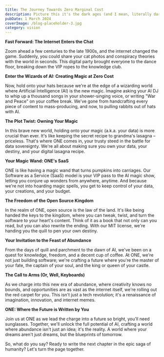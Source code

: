 ```yaml
---
title: The Journey Towards Zero Marginal Cost
description: Picture this it's the dark ages (and I mean, literally dark), and if you wanted to share an idea, you had to find a monk with good handwriting. This was a time when knowledge was as rare as a fat-free cheesecake, locked up tighter than your high school diary. Then along came Johannes Gutenberg, the Steve Jobs of the 15th century, with his printing press. Boom! Books started flying off the presses like hotcakes, but there was a catch – getting them around was as slow as dial-up internet.
pubDate: 1 March 2024
coverImage: /blog-placeholder-3.jpg
category: vision
---
```


**Fast Forward: The Internet Enters the Chat**

Zoom ahead a few centuries to the late 1900s, and the internet changed the game. Suddenly, you could share your cat photos and conspiracy theories with the world in seconds. This digital party brought everyone to the dance floor, breaking down the VIP ropes to the knowledge club.

**Enter the Wizards of AI: Creating Magic at Zero Cost**

Now, hold onto your hats because we're at the edge of a wizarding world where Artificial Intelligence (AI) is the new magic. Imagine asking your AI DJ to whip up a thousand songs in your shower-singing voice, or writing "War and Peace" on your coffee break. We've gone from handcrafting every piece of content to mass-producing, and now, to pulling rabbits out of hats with AI.

**The Plot Twist: Owning Your Magic**

In this brave new world, holding onto your magic (a.k.a. your data) is more crucial than ever. It's like keeping the secret recipe to grandma's lasagna – priceless. That's where ONE comes in, your trusty steed in the battle for data sovereignty. We're all about making sure you own your data, your destiny, and your digital lasagna recipe.

**Your Magic Wand: ONE's SaaS**

ONE is like having a magic wand that turns pumpkins into carriages. Our Software as a Service (SaaS) model is your VIP pass to the AI magic show, letting you conjure up wonders from anywhere, anytime. And because we're not into hoarding magic spells, you get to keep control of your data, your creations, and your budget.

**The Freedom of the Open Source Kingdom**

In the realm of ONE, open source is the law of the land. It's like being handed the keys to the kingdom, where you can tweak, twist, and turn the software to your heart's content. Think of it as a book that not only can you read, but you can also rewrite the ending. With our MIT license, we're handing you the quill to pen your own destiny.

**Your Invitation to the Feast of Abundance**

From the days of quill and parchment to the dawn of AI, we've been on a quest for knowledge, freedom, and a decent cup of coffee. At ONE, we're not just building software; we're crafting a future where you're the master of your fate, the captain of your soul, and the king or queen of your castle.

**The Call to Arms (Or, Well, Keyboards)**

As we charge into this new era of abundance, where creativity knows no bounds, and opportunities are as vast as the internet itself, we're rolling out the red carpet for you. This isn't just a tech revolution; it's a renaissance of imagination, innovation, and internet memes.

**ONE: Where the Future is Written by You**

Join us at ONE as we lead the charge into a future so bright, you'll need sunglasses. Together, we'll unlock the full potential of AI, crafting a world where abundance isn't just an idea; it's the reality. A world where your dreams aren't just dreams, but the blueprints of tomorrow.

So, what do you say? Ready to write the next chapter in the epic saga of humanity? Let's turn the page together.